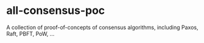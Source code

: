 # all-consensus-poc
A collection of proof-of-concepts of consensus algorithms, including Paxos, Raft, PBFT, PoW, ...
